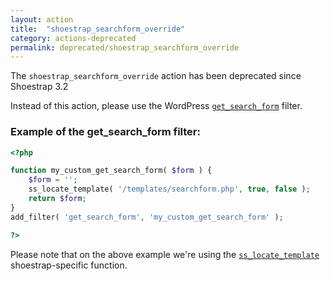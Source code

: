 ```yaml
---
layout: action
title:  "shoestrap_searchform_override"
category: actions-deprecated
permalink: deprecated/shoestrap_searchform_override
---
```


The `shoestrap_searchform_override` action has been deprecated since Shoestrap 3.2

Instead of this action, please use the WordPress [`get_search_form`](https://codex.wordpress.org/Function_Reference/get_search_form) filter.

### Example of the get\_search\_form filter:

```php
<?php

function my_custom_get_search_form( $form ) {
	$form = '';
	ss_locate_template( '/templates/searchform.php', true, false );
	return $form;
}
add_filter( 'get_search_form', 'my_custom_get_search_form' );

?>
```

Please note that on the above example we're using the [`ss_locate_template`](/functions/ss_locate_template) shoestrap-specific function.